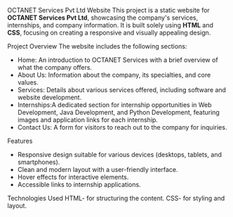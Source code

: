 OCTANET Services Pvt Ltd Website
This project is a static website for **OCTANET Services Pvt Ltd**, showcasing the company's services, internships, and company information. It is built solely using **HTML** and **CSS**, focusing on creating a responsive and visually appealing design.

Project Overview
The website includes the following sections:
- Home: An introduction to OCTANET Services with a brief overview of what the company offers.
- About Us: Information about the company, its specialties, and core values.
- Services: Details about various services offered, including software and website development.
- Internships:A dedicated section for internship opportunities in Web Development, Java Development, and Python Development, featuring images and application links for each internship.
- Contact Us: A form for visitors to reach out to the company for inquiries.

Features
- Responsive design suitable for various devices (desktops, tablets, and smartphones).
- Clean and modern layout with a user-friendly interface.
- Hover effects for interactive elements.
- Accessible links to internship applications.

Technologies Used
HTML- for structuring the content.
  CSS- for styling and layout.
